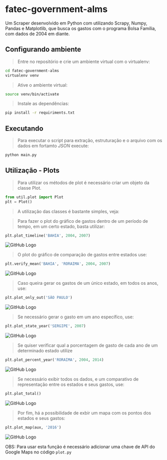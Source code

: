 # fatec-government-alms
Um Scraper desenvolvido em Python com utilizando Scrapy, Numpy, Pandas e Matplotlib, que busca os gastos com o programa Bolsa Família, com dados de 2004 em diante.

## Configurando ambiente

>Entre no repositório e crie um ambiente virtual com o virtualenv:

```sh
cd fatec-government-alms
virtualenv venv
```

>Ative o ambiente virtual:

```sh
source venv/bin/activate
```

>Instale as dependências:

```sh
pip install -r requiriments.txt
```

## Executando

>Para executar o script para extração, estruturação e o arquivo com os dados em fortamto *JSON* execute:

```py
python main.py
```

## Utilização - Plots

>Para utilizar os métodos de plot é necessário criar um objeto da classe Plot.
```python
from util.plot import Plot
plt = Plot()
```

>A utilização das classes é bastante simples, veja:

>Para fazer o plot do gráfico de gastos dentro de um período de tempo, em um certo estado, basta utilizar:

```python
plt.plot_timeline('BAHIA', 2004, 2007)
```
![GitHub Logo](/images/plot_timeline.png)

>O plot do gráfico de comparação de gastos entre estados use:
```python
plt.verify_mean('BAHIA', 'RORAIMA', 2004, 2007)
```
![GitHub Logo](/images/plot_verify_mean.png)

>Caso queira gerar os gastos de um único estado, em todos os anos, use:
```python
plt.plot_only_out('SÃO PAULO')
```
![GitHub Logo](/images/plot_only_out.png)

>Se necessário gerar o gasto em um ano específico, use:
```python
plt.plot_state_year('SERGIPE', 2007)
```
![GitHub Logo](/images/plot_state_year.png)

>Se quiser verificar qual a porcentagem de gasto de cada ano de um determinado estado utilize
```python
plt.plot_percent_year('RORAIMA', 2004, 2014)
```
![GitHub Logo](/images/plot_percent_year.png)

>Se necessário exibir todos os dados, e um comparativo de representação entre os estados e seus gastos, use:
```python
plt.plot_total()
```
![GitHub Logo](/images/plot_total.png)

>Por fim, há a possibilidade de exbir um mapa com os pontos dos estados e seus gastos:

```python
plt.plot_map(aux, '2016')
```
![GitHub Logo](/images/mapTotal.png)

OBS: Para usar esta função é necessário adicionar uma chave de API do Google Maps no código <code>plot.py</code>
